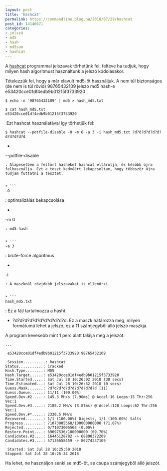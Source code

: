 ```yaml
---
layout: post
title: 'hashcat'
permalink: https://commandline.blog.hu/2018/07/29/hashcat
post_id: 14146671
categories: 
- jelszó
- md5
- hash
- md5sum
- hashcat
---
```


A 
[hashcat](https://hashcat.net/hashcat/) programmal jelszavak törhetünk fel, feltéve ha tudjuk, hogy milyen hash algoritmust használtunk a jelszó kódolásakor.

Tételezzük fel, hogy a már elavult md5-öt használjuk. A nem túl biztonságos (de nem is túl rövid) 98765432109 jelszó md5 hash-e e53420cce01df4edb9b01215f3733920

```
$ echo -n '98765432109' | md5 > hash_md5.txt

$ cat hash_md5.txt 
e53420cce01df4edb9b01215f3733920
```

 Ezt hashcat használatával így törhetjük fel:

```
$ hashcat --potfile-disable -O -m 0 -a 3 -i hash_md5.txt ?d?d?d?d?d?d?d?d?d?d?d
```

* ```
--potfile-disable
```
: Alapesetben a feltört hasheket hashcat eltárolja, és később újra felhasználja. Ezt a teszt kedvéért lekapcsoltam, hogy többször újra tudjam futtatni a tesztet.


* ```
-O
```
: optimalizálás bekapcsolása


* ```
-m 0
```
: md5 hash


* ```
-a 3
```
: brute-force algoritmus


* ```
-i
```
: A maszknál rövidebb jelszavakat is ellenőrzi.


* ```
hash_md5.txt
```
: Ez a fájl tartalmazza a hasht.


* ?d?d?d?d?d?d?d?d?d?d?d: Ez a maszk határozza meg, milyen formátumú lehet a jelszó, ez a 11 számjegyből álló jelszó maszkja.

A program kevesebb mint 1 perc alatt találja meg a jelszót:

```
...

 e53420cce01df4edb9b01215f3733920:98765432109
 
 Session..........: hashcat
Status...........: Cracked
Hash.Type........: MD5
Hash.Target......: e53420cce01df4edb9b01215f3733920
Time.Started.....: Sat Jul 28 10:26:02 2018 (30 secs)
Time.Estimated...: Sat Jul 28 10:26:32 2018 (0 secs)
Guess.Mask.......: ?d?d?d?d?d?d?d?d?d?d?d [11]
Guess.Queue......: 11/11 (100.00%)
Speed.Dev.#2.....: 145.3 MH/s (7.90ms) @ Accel:16 Loops:15 Thr:256 Vec:1
Speed.Dev.#3.....: 2185.2 MH/s (8.87ms) @ Accel:128 Loops:62 Thr:256 Vec:1
Speed.Dev.#*.....: 2330.5 MH/s
Recovered........: 1/1 (100.00%) Digests, 1/1 (100.00%) Salts
Progress.........: 71073005568/100000000000 (71.07%)
Rejected.........: 0/71073005568 (0.00%)
Restore.Point....: 69697536/100000000 (69.70%)
Candidates.#2....: 16445128782 -> 68800372209
Candidates.#3....: 57136658459 -> 86274237109

 Started: Sat Jul 28 10:25:50 2018
Stopped: Sat Jul 28 10:26:34 2018
```

Ha lehet, ne használjon senki se md5-öt, se csupa számjegyből álló jelszót.